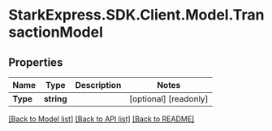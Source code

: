 # StarkExpress.SDK.Client.Model.TransactionModel

## Properties

Name | Type | Description | Notes
------------ | ------------- | ------------- | -------------
**Type** | **string** |  | [optional] [readonly] 

[[Back to Model list]](../README.md#documentation-for-models) [[Back to API list]](../README.md#documentation-for-api-endpoints) [[Back to README]](../README.md)

